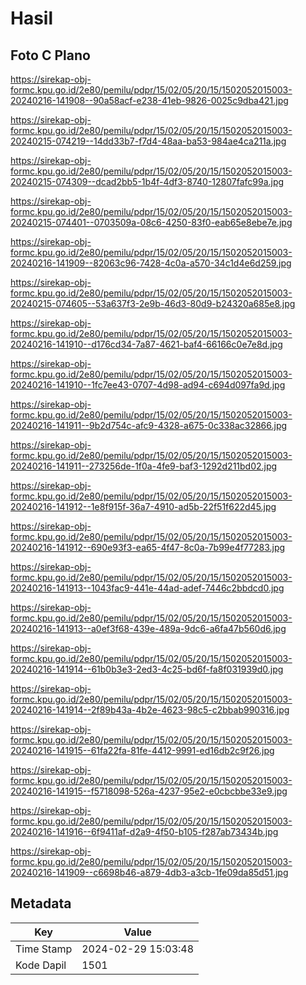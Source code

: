 # Hasil

## Foto C Plano

https://sirekap-obj-formc.kpu.go.id/2e80/pemilu/pdpr/15/02/05/20/15/1502052015003-20240216-141908--90a58acf-e238-41eb-9826-0025c9dba421.jpg

https://sirekap-obj-formc.kpu.go.id/2e80/pemilu/pdpr/15/02/05/20/15/1502052015003-20240215-074219--14dd33b7-f7d4-48aa-ba53-984ae4ca211a.jpg

https://sirekap-obj-formc.kpu.go.id/2e80/pemilu/pdpr/15/02/05/20/15/1502052015003-20240215-074309--dcad2bb5-1b4f-4df3-8740-12807fafc99a.jpg

https://sirekap-obj-formc.kpu.go.id/2e80/pemilu/pdpr/15/02/05/20/15/1502052015003-20240215-074401--0703509a-08c6-4250-83f0-eab65e8ebe7e.jpg

https://sirekap-obj-formc.kpu.go.id/2e80/pemilu/pdpr/15/02/05/20/15/1502052015003-20240216-141909--82063c96-7428-4c0a-a570-34c1d4e6d259.jpg

https://sirekap-obj-formc.kpu.go.id/2e80/pemilu/pdpr/15/02/05/20/15/1502052015003-20240215-074605--53a637f3-2e9b-46d3-80d9-b24320a685e8.jpg

https://sirekap-obj-formc.kpu.go.id/2e80/pemilu/pdpr/15/02/05/20/15/1502052015003-20240216-141910--d176cd34-7a87-4621-baf4-66166c0e7e8d.jpg

https://sirekap-obj-formc.kpu.go.id/2e80/pemilu/pdpr/15/02/05/20/15/1502052015003-20240216-141910--1fc7ee43-0707-4d98-ad94-c694d097fa9d.jpg

https://sirekap-obj-formc.kpu.go.id/2e80/pemilu/pdpr/15/02/05/20/15/1502052015003-20240216-141911--9b2d754c-afc9-4328-a675-0c338ac32866.jpg

https://sirekap-obj-formc.kpu.go.id/2e80/pemilu/pdpr/15/02/05/20/15/1502052015003-20240216-141911--273256de-1f0a-4fe9-baf3-1292d211bd02.jpg

https://sirekap-obj-formc.kpu.go.id/2e80/pemilu/pdpr/15/02/05/20/15/1502052015003-20240216-141912--1e8f915f-36a7-4910-ad5b-22f51f622d45.jpg

https://sirekap-obj-formc.kpu.go.id/2e80/pemilu/pdpr/15/02/05/20/15/1502052015003-20240216-141912--690e93f3-ea65-4f47-8c0a-7b99e4f77283.jpg

https://sirekap-obj-formc.kpu.go.id/2e80/pemilu/pdpr/15/02/05/20/15/1502052015003-20240216-141913--1043fac9-441e-44ad-adef-7446c2bbdcd0.jpg

https://sirekap-obj-formc.kpu.go.id/2e80/pemilu/pdpr/15/02/05/20/15/1502052015003-20240216-141913--a0ef3f68-439e-489a-9dc6-a6fa47b560d6.jpg

https://sirekap-obj-formc.kpu.go.id/2e80/pemilu/pdpr/15/02/05/20/15/1502052015003-20240216-141914--61b0b3e3-2ed3-4c25-bd6f-fa8f031939d0.jpg

https://sirekap-obj-formc.kpu.go.id/2e80/pemilu/pdpr/15/02/05/20/15/1502052015003-20240216-141914--2f89b43a-4b2e-4623-98c5-c2bbab990316.jpg

https://sirekap-obj-formc.kpu.go.id/2e80/pemilu/pdpr/15/02/05/20/15/1502052015003-20240216-141915--61fa22fa-81fe-4412-9991-ed16db2c9f26.jpg

https://sirekap-obj-formc.kpu.go.id/2e80/pemilu/pdpr/15/02/05/20/15/1502052015003-20240216-141915--f5718098-526a-4237-95e2-e0cbcbbe33e9.jpg

https://sirekap-obj-formc.kpu.go.id/2e80/pemilu/pdpr/15/02/05/20/15/1502052015003-20240216-141916--6f9411af-d2a9-4f50-b105-f287ab73434b.jpg

https://sirekap-obj-formc.kpu.go.id/2e80/pemilu/pdpr/15/02/05/20/15/1502052015003-20240216-141909--c6698b46-a879-4db3-a3cb-1fe09da85d51.jpg


## Metadata

| Key        | Value               |
| ---------- | ------------------- |
| Time Stamp | 2024-02-29 15:03:48 |
| Kode Dapil | 1501                |



